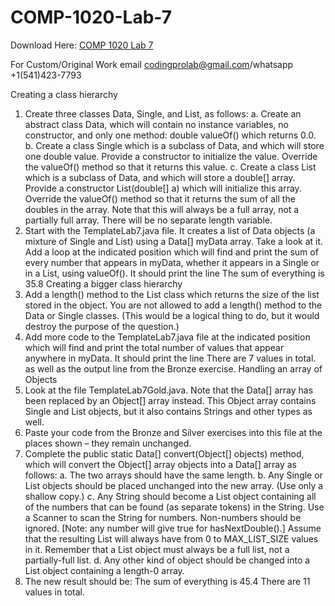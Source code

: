 # COMP-1020-Lab-7

Download Here: [COMP 1020 Lab 7](https://codingherolab.com/product/comp-1020-lab-7/)

For Custom/Original Work email codingprolab@gmail.com/whatsapp +1(541)423-7793

Creating a class hierarchy
1. Create three classes Data, Single, and List, as follows:
a. Create an abstract class Data, which will contain no instance variables, no constructor,
and only one method: double valueOf() which returns 0.0.
b. Create a class Single which is a subclass of Data, and which will store one double
value. Provide a constructor to initialize the value. Override the valueOf() method so
that it returns this value.
c. Create a class List which is a subclass of Data, and which will store a double[] array.
Provide a constructor List(double[] a) which will initialize this array. Override the
valueOf() method so that it returns the sum of all the doubles in the array. Note that
this will always be a full array, not a partially full array. There will be no separate
length variable.
2. Start with the TemplateLab7.java file. It creates a list of Data objects (a mixture of Single and
List) using a Data[] myData array. Take a look at it. Add a loop at the indicated position
which will find and print the sum of every number that appears in myData, whether it appears in
a Single or in a List, using valueOf(). It should print the line
The sum of everything is 35.8
Creating a bigger class hierarchy
1. Add a length() method to the List class which returns the size of the list stored in the object.
You are not allowed to add a length() method to the Data or Single classes. (This would be a
logical thing to do, but it would destroy the purpose of the question.)
2. Add more code to the TemplateLab7.java file at the indicated position which will find and
print the total number of values that appear anywhere in myData. It should print the line There
are 7 values in total. as well as the output line from the Bronze exercise.
Handling an array of Objects
1. Look at the file TemplateLab7Gold.java. Note that the Data[] array has been replaced by
an Object[] array instead. This Object array contains Single and List objects, but it also
contains Strings and other types as well.
2. Paste your code from the Bronze and Silver exercises into this file at the places shown – they
remain unchanged.
3. Complete the public static Data[] convert(Object[] objects) method, which
will convert the Object[] array objects into a Data[] array as follows:
a. The two arrays should have the same length.
b. Any Single or List objects should be placed unchanged into the new array. (Use only a
shallow copy.)
c. Any String should become a List object containing all of the numbers that can be
found (as separate tokens) in the String. Use a Scanner to scan the String for
numbers. Non-numbers should be ignored. [Note: any number will give true for
hasNextDouble().] Assume that the resulting List will always have from 0 to
MAX_LIST_SIZE values in it. Remember that a List object must always be a full list, not
a partially-full list.
d. Any other kind of object should be changed into a List object containing a length-0 array.
4. The new result should be:
The sum of everything is 45.4
There are 11 values in total.
